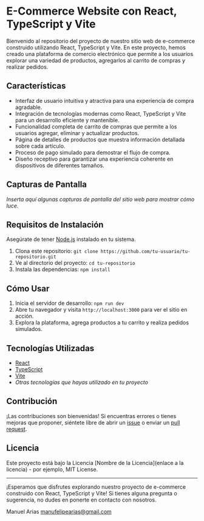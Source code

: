 # E-Commerce Website con React, TypeScript y Vite

Bienvenido al repositorio del proyecto de nuestro sitio web de e-commerce construido utilizando React, TypeScript y Vite. En este proyecto, hemos creado una plataforma de comercio electrónico que permite a los usuarios explorar una variedad de productos, agregarlos al carrito de compras y realizar pedidos.

## Características

- Interfaz de usuario intuitiva y atractiva para una experiencia de compra agradable.
- Integración de tecnologías modernas como React, TypeScript y Vite para un desarrollo eficiente y mantenible.
- Funcionalidad completa de carrito de compras que permite a los usuarios agregar, eliminar y actualizar productos.
- Página de detalles de productos que muestra información detallada sobre cada artículo.
- Proceso de pago simulado para demostrar el flujo de compra.
- Diseño receptivo para garantizar una experiencia coherente en dispositivos de diferentes tamaños.

## Capturas de Pantalla

_Inserta aquí algunas capturas de pantalla del sitio web para mostrar cómo luce._

## Requisitos de Instalación

Asegúrate de tener [Node.js](https://nodejs.org) instalado en tu sistema.

1. Clona este repositorio: `git clone https://github.com/tu-usuario/tu-repositorio.git`
2. Ve al directorio del proyecto: `cd tu-repositorio`
3. Instala las dependencias: `npm install`

## Cómo Usar

1. Inicia el servidor de desarrollo: `npm run dev`
2. Abre tu navegador y visita `http://localhost:3000` para ver el sitio en acción.
3. Explora la plataforma, agrega productos a tu carrito y realiza pedidos simulados.

## Tecnologías Utilizadas

- [React](https://reactjs.org)
- [TypeScript](https://www.typescriptlang.org)
- [Vite](https://vitejs.dev)
- _Otras tecnologías que hayas utilizado en tu proyecto_

## Contribución

¡Las contribuciones son bienvenidas! Si encuentras errores o tienes mejoras que proponer, siéntete libre de abrir un [issue](https://github.com/tu-usuario/tu-repositorio/issues) o enviar un [pull request](https://github.com/tu-usuario/tu-repositorio/pulls).

## Licencia

Este proyecto está bajo la Licencia [Nombre de la Licencia](enlace a la licencia) - por ejemplo, MIT License.

---

¡Esperamos que disfrutes explorando nuestro proyecto de e-commerce construido con React, TypeScript y Vite! Si tienes alguna pregunta o sugerencia, no dudes en ponerte en contacto con nosotros.

Manuel Arias
manufelipearias@gmail.com
